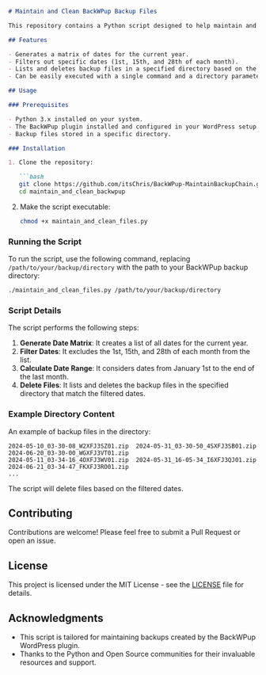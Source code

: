 ```markdown
# Maintain and Clean BackWPup Backup Files

This repository contains a Python script designed to help maintain and clean up backup files generated by the WordPress plugin BackWPup. The script filters out specific dates from the backups and deletes the corresponding files, ensuring that only the necessary backups are retained.

## Features

- Generates a matrix of dates for the current year.
- Filters out specific dates (1st, 15th, and 28th of each month).
- Lists and deletes backup files in a specified directory based on the filtered dates.
- Can be easily executed with a single command and a directory parameter.

## Usage

### Prerequisites

- Python 3.x installed on your system.
- The BackWPup plugin installed and configured in your WordPress setup.
- Backup files stored in a specific directory.

### Installation

1. Clone the repository:

   ```bash
   git clone https://github.com/itsChris/BackWPup-MaintainBackupChain.git
   cd maintain_and_clean_backwpup
   ```

2. Make the script executable:

   ```bash
   chmod +x maintain_and_clean_files.py
   ```

### Running the Script

To run the script, use the following command, replacing `/path/to/your/backup/directory` with the path to your BackWPup backup directory:

```bash
./maintain_and_clean_files.py /path/to/your/backup/directory
```

### Script Details

The script performs the following steps:

1. **Generate Date Matrix**: It creates a list of all dates for the current year.
2. **Filter Dates**: It excludes the 1st, 15th, and 28th of each month from the list.
3. **Calculate Date Range**: It considers dates from January 1st to the end of the last month.
4. **Delete Files**: It lists and deletes the backup files in the specified directory that match the filtered dates.

### Example Directory Content

An example of backup files in the directory:

```
2024-05-10_03-30-08_W2XFJ3SZ01.zip  2024-05-31_03-30-50_4SXFJ3SB01.zip  2024-06-20_03-30-00_WGXFJ3VT01.zip
2024-05-11_03-34-16_4OXFJ3WV01.zip  2024-05-31_16-05-34_I6XFJ3QJ01.zip  2024-06-21_03-34-47_FKXFJ3RO01.zip
...
```

The script will delete files based on the filtered dates.

## Contributing

Contributions are welcome! Please feel free to submit a Pull Request or open an issue.

## License

This project is licensed under the MIT License - see the [LICENSE](LICENSE) file for details.

## Acknowledgments

- This script is tailored for maintaining backups created by the BackWPup WordPress plugin.
- Thanks to the Python and Open Source communities for their invaluable resources and support.

```